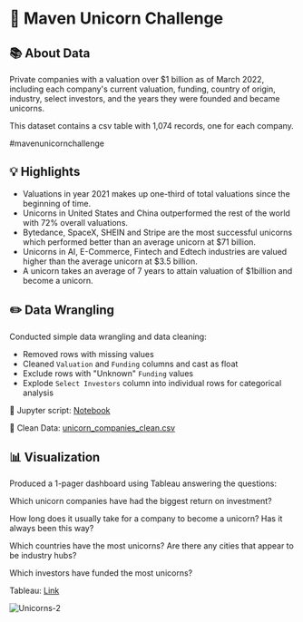 # 🦄 Maven Unicorn Challenge

## 📚 About Data

Private companies with a valuation over $1 billion as of March 2022, including each company's current valuation, funding, country of origin, industry, select investors, and the years they were founded and became unicorns.

This dataset contains a csv table with 1,074 records, one for each company.

#mavenunicornchallenge

## 💡 Highlights

- Valuations in year 2021 makes up one-third of total valuations since the beginning of time.
- Unicorns in United States and China outperformed the rest of the world with 72% overall valuations.
- Bytedance, SpaceX, SHEIN and Stripe are the most successful unicorns which performed better than an average unicorn at $71 billion.
- Unicorns in AI, E-Commerce, Fintech and Edtech industries are valued higher than the average unicorn at $3.5 billion. 
- A unicorn takes an average of 7 years to attain valuation of $1billion and become a unicorn.

## ✏️ Data Wrangling

Conducted simple data wrangling and data cleaning:
- Removed rows with missing values
- Cleaned `Valuation` and `Funding` columns and cast as float
- Exclude rows with "Unknown" `Funding` values
- Explode `Select Investors` column into individual rows for categorical analysis

📍 Jupyter script: [Notebook](https://github.com/qarnov/unicorn_startups/blob/main/cleaning_unicorn_companies.ipynb)

📍 Clean Data: [unicorn_companies_clean.csv](https://github.com/qarnov/unicorn_startups/blob/main/clean_unicorn_companies.csv)

## 📊 Visualization

Produced a 1-pager dashboard using Tableau answering the questions:

Which unicorn companies have had the biggest return on investment?

How long does it usually take for a company to become a unicorn? Has it always been this way?

Which countries have the most unicorns? Are there any cities that appear to be industry hubs?

Which investors have funded the most unicorns?


Tableau: [Link](https://public.tableau.com/app/profile/afdhal.abdel.qadir/viz/UnicornCompanies_16900400499610/Unicorns)

![Unicorns-2](https://user-images.githubusercontent.com/76422084/255338857-4f0d76d9-7787-4630-b11d-fe53400ded63.png)


